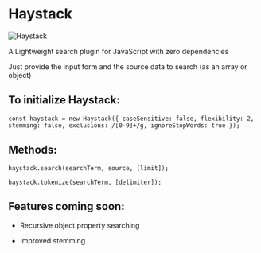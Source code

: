 # Haystack
![Haystack](https://raw.githubusercontent.com/alyon011/Haystack/Development/assets/headerImage.png)

A Lightweight search plugin for JavaScript with zero dependencies

Just provide the input form and the source data to search (as an array or object)

## To initialize Haystack:

`const haystack = new Haystack({
  caseSensitive: false,
  flexibility: 2,
  stemming: false,
  exclusions: /[0-9]+/g,
  ignoreStopWords: true
});`

## Methods:

`haystack.search(searchTerm, source, [limit]);`

`haystack.tokenize(searchTerm, [delimiter]);`

## Features coming soon:

- Recursive object property searching

- Improved stemming
